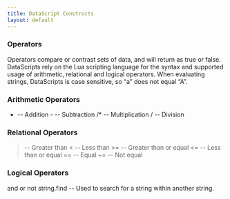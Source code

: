 ```yaml
---
title: DataScript Constructs
layout: default
---
```

### Operators

Operators compare or contrast sets of data, and will return as true or false. DataScripts rely on the Lua scripting language for the syntax and supported usage of arithmetic, relational and logical operators. When evaluating strings, DataScripts is case sensitive, so “a” does not equal “A”.

### Arithmetic Operators

+ -- Addition - -- Subtraction /* -- Multiplication / -- Division

### Relational Operators

> -- Greater than < -- Less than >= -- Greater than or equal <= -- Less than or equal == -- Equal ~= -- Not equal

### Logical Operators

and or not string.find -- Used to search for a string within another string.